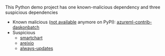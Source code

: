 This Python demo project has one known-malicious dependency and three suspicious dependencies

- Known malicious ([not available](https://pypi.org/project/azureml-contrib-daskonbatch) anymore on PyPI): [azureml-contrib-daskonbatch](https://osv.dev/vulnerability/MAL-2023-8563)
- Suspicious
    - [smartchart](https://inspector.pypi.io/project/smartchart/6.7.1/packages/e7/d0/451e376716eeebd38e19403ed76523782243147084baa6caa83644d0ccbd/smartchart-6.7.1.tar.gz/smartchart-6.7.1/smart_chart/echart/admin.py)
    - [areixio](https://inspector.pypi.io/project/areixio/0.3.11/packages/de/73/3759bcca860a966c927d617266e05591882244e2943151edcce54fe4df97/areixio-0.3.11.tar.gz/areixio-0.3.11/areixio/exchanges/ivOEiHrDQySFXpdnhoQXAgosAUoxMNhw.py)
    - [always-updates](https://inspector.pypi.io/project/always-updates/156.7/packages/17/69/0e01ef4bbd8724710ff548950d357a6a30b197c4f94cb3a30cec01edd583/always_updates-156.7.tar.gz/always_updates-156.7/always_updates/__main__.py)
